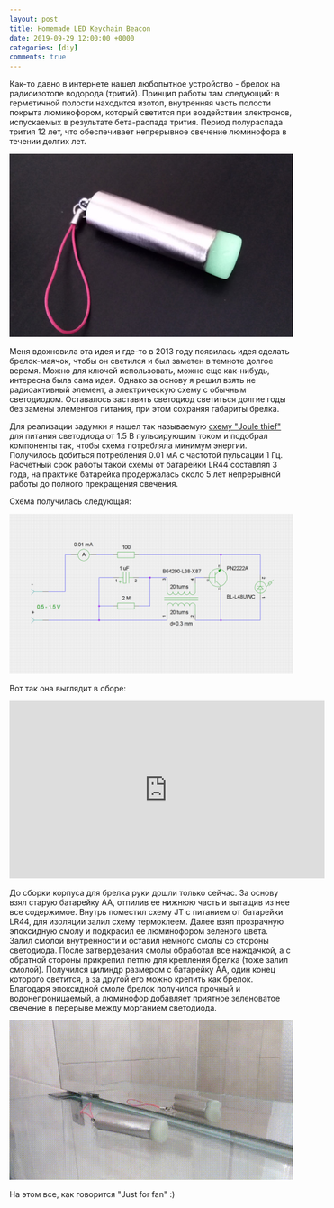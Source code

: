 ```yaml
---
layout: post
title: Homemade LED Keychain Beacon
date: 2019-09-29 12:00:00 +0000
categories: [diy]
comments: true
---
```


Как-то давно в интернете нашел любопытное устройство - брелок на радиоизотопе водорода (тритий). Принцип работы там следующий: в герметичной полости находится изотоп, внутренняя часть полости покрыта люминофором, который светится при воздействии электронов, испускаемых в результате бета-распада трития. Период полураспада трития 12 лет, что обеспечивает непрерывное свечение люминофора в течении долгих лет.

![keychain](/assets/images/keychain.jpg "Брелок-маячок")

Меня вдохновила эта идея и где-то в 2013 году появилась идея сделать брелок-маячок, чтобы он светился и был заметен в темноте долгое веремя. Можно для ключей использовать, можно еще как-нибудь, интересна была сама идея. Однако за основу я решил взять не радиоактивный элемент, а электрическую схему с обычным светодиодом. Оставалось заставить светодиод светиться долгие годы без замены элементов питания, при этом сохраняя габариты брелка.

<!--more-->

Для реализации задумки я нашел так называемую [схему "Joule thief"](https://acdc.foxylab.com/node/16) для питания светодиода от 1.5 В пульсирующим током и подобрал компоненты так, чтобы схема потребляла минимум энергии. Получилось добиться потребления 0.01 мА с частотой пульсации 1 Гц. Расчетный срок работы такой схемы от батарейки LR44 составлял 3 года, на практике батарейка продержалась около 5 лет непрерывной работы до полного прекращения свечения.

Схема получилась следующая:

![jt](/assets/images/jt4.png "Схема JT")

Вот так она выглядит в сборе:

<iframe width="560" height="315" src="https://www.youtube.com/embed/7JCmp_e1h3U" frameborder="0" allow="accelerometer; autoplay; encrypted-media; gyroscope; picture-in-picture" allowfullscreen></iframe>

До сборки корпуса для брелка руки дошли только сейчас. За основу взял старую батарейку AA, отпилив ее нижнюю часть и вытащив из нее все содержимое. Внутрь поместил схему JT с питанием от батарейки LR44, для изоляции залил схему термоклеем. Далее взял прозрачную эпоксидную смолу и подкрасил ее люминофором зеленого цвета. Залил смолой внутренности и оставил немного смолы со стороны светодиода. После затвердевания смолы обработал все наждачкой, а с обратной стороны прикрепил петлю для крепления брелка (тоже залил смолой). Получился цилиндр размером с батарейку AA, один конец которого светится, а за другой его можно крепить как брелок. Благодаря эпоксидной смоле брелок получился прочный и водонепроницаемый, а люминофор добавляет приятное зеленоватое свечение в перерыве между морганием светодиода.

![keychain](/assets/images/keychain.gif "Запись свечения")

На этом все, как говорится "Just for fan" :)
